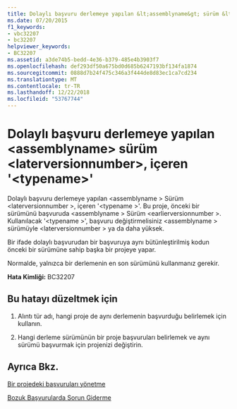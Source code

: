 ```yaml
---
title: Dolaylı başvuru derlemeye yapılan &lt;assemblyname&gt; sürüm &lt;laterversionnumber&gt;, içeren '&lt;typename&gt;'
ms.date: 07/20/2015
f1_keywords:
- vbc32207
- bc32207
helpviewer_keywords:
- BC32207
ms.assetid: a3de74b5-bedd-4e36-b379-485e4b3903f7
ms.openlocfilehash: def293df50a675bd0d685b6247193bf134fa1874
ms.sourcegitcommit: 0888d7b24f475c346a3f444de8d83ec1ca7cd234
ms.translationtype: MT
ms.contentlocale: tr-TR
ms.lasthandoff: 12/22/2018
ms.locfileid: "53767744"
---
```

# <a name="indirect-reference-is-being-made-to-assembly-ltassemblynamegt-version-ltlaterversionnumbergt-which-contains-lttypenamegt"></a>Dolaylı başvuru derlemeye yapılan &lt;assemblyname&gt; sürüm &lt;laterversionnumber&gt;, içeren '&lt;typename&gt;'
Dolaylı başvuru derlemeye yapılan \<assemblyname > Sürüm \<laterversionnumber >, içeren '\<typename >'. Bu proje, önceki bir sürümünü başvuruda \<assemblyname > Sürüm \<earlierversionnumber >. Kullanılacak '\<typename >', başvuru değiştirmelisiniz \<assemblyname > sürümüyle \<laterversionnumber > ya da daha yüksek.  
  
 Bir ifade dolaylı başvurudan bir başvuruya aynı bütünleştirilmiş kodun önceki bir sürümüne sahip başka bir projeye yapar.  
  
 Normalde, yalnızca bir derlemenin en son sürümünü kullanmanız gerekir.  
  
 **Hata Kimliği:** BC32207  
  
## <a name="to-correct-this-error"></a>Bu hatayı düzeltmek için  
  
1.  Alıntı tür adı, hangi proje de aynı derlemenin başvurduğu belirlemek için kullanın.  
  
2.  Hangi derleme sürümünün bir proje başvuruları belirlemek ve aynı sürümü başvurmak için projenizi değiştirin.  
  
## <a name="see-also"></a>Ayrıca Bkz.  
 [Bir projedeki başvuruları yönetme](/visualstudio/ide/managing-references-in-a-project)  
   
 [Bozuk Başvurularda Sorun Giderme](/visualstudio/ide/troubleshooting-broken-references)

